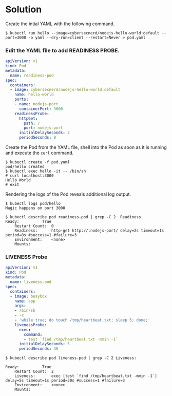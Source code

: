 # Solution

Create the intial YAML with the following command.

```shell
$ kubectl run hello --image=cybersecnerd/nodejs-hello-world:default --port=3000 -o yaml --dry-run=client --restart=Never > pod.yaml
```

### Edit the YAML file to add READINESS PROBE.

```yaml
apiVersion: v1
kind: Pod
metadata:
  name: readiness-pod
spec:
  containers:
  - image: cybersecnerd/nodejs-hello-world:default
    name: hello-world
    ports:
    - name: nodejs-port
      containerPort: 3000
    readinessProbe:
      httpGet:
        path: /
        port: nodejs-port
      initialDelaySeconds: 2
      periodSeconds: 8
```

Create the Pod from the YAML file, shell into the Pod as soon as it is running and execute the `curl` command.

```shell
$ kubectl create -f pod.yaml
pod/hello created
$ kubectl exec hello -it -- /bin/sh
# curl localhost:3000
Hello World
# exit
```

Rendering the logs of the Pod reveals additional log output.

```shell
$ kubectl logs pod/hello
Magic happens on port 3000

$ kubectl describe pod readiness-pod | grep -C 2  Readiness
Ready:          True
    Restart Count:  0
    Readiness:      http-get http://:nodejs-port/ delay=2s timeout=1s period=8s #success=1 #failure=3
    Environment:    <none>
    Mounts:
```

### LIVENESS Probe 
```yaml
apiVersion: v1
kind: Pod
metadata:
  name: liveness-pod
spec:
  containers:
  - image: busybox
    name: app
    args:
    - /bin/sh
    - -c
    - 'while true; do touch /tmp/heartbeat.txt; sleep 5; done;'
    livenessProbe:
      exec:
        command:
        - test `find /tmp/heartbeat.txt -mmin -1`
      initialDelaySeconds: 5
      periodSeconds: 30
```

```shell
$ kubectl describe pod liveness-pod | grep -C 2 Liveness:

Ready:          True
    Restart Count:  2
    Liveness:       exec [test `find /tmp/heartbeat.txt -mmin -1`] delay=5s timeout=1s period=30s #success=1 #failure=3
    Environment:    <none>
    Mounts:
```

